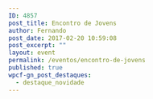 ```yaml
---
ID: 4857
post_title: Encontro de Jovens
author: Fernando
post_date: 2017-02-20 10:59:08
post_excerpt: ""
layout: event
permalink: /eventos/encontro-de-jovens
published: true
wpcf-gn_post_destaques:
  - destaque_novidade
---
```

